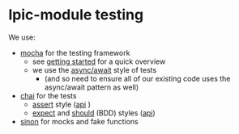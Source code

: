 # lpic-module testing

We use:
  - [mocha](https://mochajs.org/) for the testing framework
    - see [getting started](https://mochajs.org/#getting-started) for a quick
      overview
    - we use the [async/await](https://mochajs.org/#using-async-await) style of
      tests
      - (and so need to ensure all of our existing code uses the async/await
        pattern as well)
  - [chai](https://www.chaijs.com/) for the tests
    - [assert](https://www.chaijs.com/guide/styles/#assert) style
      ([api](https://www.chaijs.com/api/assert) )
    - [expect](https://www.chaijs.com/guide/styles/#expect) and
      [should](https://www.chaijs.com/guide/styles/#should) (BDD) styles
      ([api](https://www.chaijs.com/api/bdd/))
  - [sinon](https://sinonjs.org/) for mocks and fake functions
